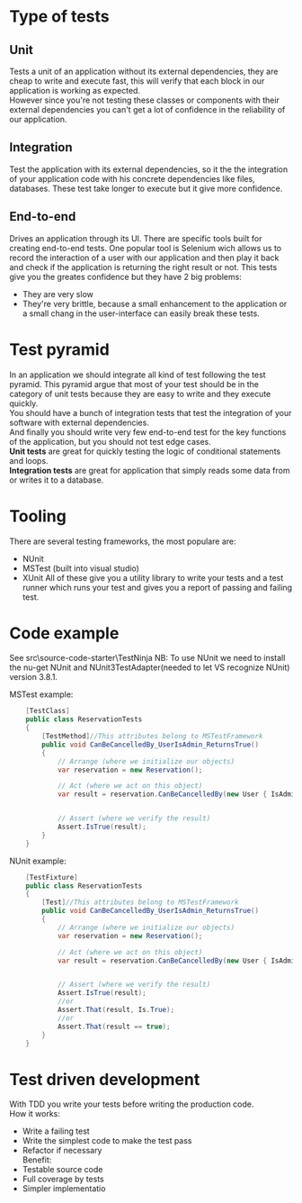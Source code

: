 # Type of tests

## Unit
Tests a unit of an application without its external dependencies, they are cheap to write and execute fast, this will verify that each block in our application is working as expected.  
However since you're not testing these classes or components with their external dependencies you can't get a lot of confidence in the reliability of our application.

## Integration
Test the application with its external dependencies, so it the the integration of your application code with his concrete dependencies like files, databases. These test take longer to execute but it give more confidence.

## End-to-end
Drives an application through its UI. There are specific tools built for creating end-to-end tests. One popular tool is Selenium wich allows us to record the interaction of a user with our application and then play it back and check if the application is returning the right result or not.
This tests give you the greates confidence but they have 2 big problems:
- They are very slow
- They're very brittle, because a small enhancement to the application or a small chang in the user-interface can easily break these tests.

# Test pyramid
In an application we should integrate all kind of test following the test pyramid. This pyramid argue that most of your test should be in the category of unit tests because they are easy to write and they execute quickly.  
You should have a bunch of integration tests that test the integration of your software with external dependencies.  
And finally you should write very few end-to-end test for the key functions of the application, but you should not test edge cases.  
**Unit tests** are great for quickly testing the logic of conditional statements and loops.  
**Integration tests** are great for application that simply reads some data from or writes it to a database.  

# Tooling
There are several testing frameworks, the most populare are:
- NUnit
- MSTest (built into visual studio)
- XUnit
All of these give you a utility library to write your tests and a test runner which runs your test and gives you a report of passing and failing test.

# Code example
See src\source-code-starter\TestNinja
NB: To use NUnit we need to install the nu-get NUnit and NUnit3TestAdapter(needed to let VS recognize NUnit) version 3.8.1.  

MSTest example:  
```c#
    [TestClass]
    public class ReservationTests
    {
        [TestMethod]//This attributes belong to MSTestFramework
        public void CanBeCancelledBy_UserIsAdmin_ReturnsTrue()
        {
            // Arrange (where we initialize our objects)
            var reservation = new Reservation();

            // Act (where we act on this object)
            var result = reservation.CanBeCancelledBy(new User { IsAdmin = true });


            // Assert (where we verify the result)
            Assert.IsTrue(result);
        }
    }
```

NUnit example:  
```c#
    [TestFixture]
    public class ReservationTests
    {
        [Test]//This attributes belong to MSTestFramework
        public void CanBeCancelledBy_UserIsAdmin_ReturnsTrue()
        {
            // Arrange (where we initialize our objects)
            var reservation = new Reservation();

            // Act (where we act on this object)
            var result = reservation.CanBeCancelledBy(new User { IsAdmin = true });


            // Assert (where we verify the result)
            Assert.IsTrue(result);
            //or
            Assert.That(result, Is.True);
            //or
            Assert.That(result == true);
        }
    }
```

# Test driven development
With TDD you write your tests before writing the production code.  
How it works:
- Write a failing test
- Write the simplest code to make the test pass
- Refactor if necessary  
Benefit:
- Testable source code
- Full coverage by tests
- Simpler implementatio